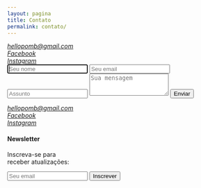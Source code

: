 ```yaml
---
layout: pagina
title: Contato
permalink: contato/
---
```


<section>

<address class="contato-info destaque">
	<a href="mailto:hellopomb@gmail.com">hellopomb@gmail.com</a><br/>
	<a href="https://www.facebook.com/pomb.thales">Facebook</a><br/>
	<a href="https://www.instagram.com/pomb_/">Instagram</a>
</address>

<article class="mensagem">
	<form action="https://getsimpleform.com/messages?form_api_token=71434cbc86389666c68ffd46cecd6534" method="post">
		<input type='text' name='nome' placeholder='Seu nome' autofocus />
		<input type='text' name='email' placeholder='Seu email'/>
		<input type='text' name='assunto' placeholder='Assunto'/>
			<textarea rows="3" name='test' placeholder='Sua mensagem'></textarea> 
			<input type='submit' value='Enviar' />
	</form>
</article>

<article class="newsletter">
	<address class="destaque">
		<a href="mailto:hellopomb@gmail.com">hellopomb@gmail.com</a><br/>
		<a href="https://www.facebook.com/pomb.thales">Facebook</a><br/>
		<a href="https://www.instagram.com/pomb_/">Instagram</a>
	</address>
	<h4>Newsletter</h4>
	<form action="//vitormarques.us13.list-manage.com/subscribe/post?u=ceb23cebb676c1254d4c9a4b2&amp;id=3c1adba233" method="post" id="mc-embedded-subscribe-form" name="mc-embedded-subscribe-form" class="validate" target="_blank" novalidate>
		<p>Inscreva-se para<br>receber atualizações:</p>
		<input type="email" value="" name="EMAIL" placeholder='Seu email' id="mce-EMAIL" required>
  		<input type="submit" value="Inscrever" name="subscribe" id="mc-embedded-subscribe" class="button">
	</form>
</article>

</section>

<script type="text/javascript" src="{{ site.baseurl }}/scripts/form-normalize.js"></script>